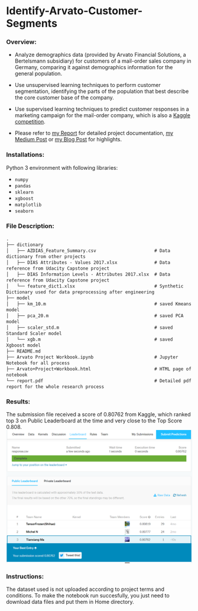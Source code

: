 # Identify-Arvato-Customer-Segments

### Overview:
* Analyze demographics data (provided by Arvato Financial Solutions, a Bertelsmann subsidiary) for customers of a mail-order sales company in Germany, comparing it against demographics information for the general population. 

* Use unsupervised learning techniques to perform customer segmentation, identifying the parts of the population that best describe the core customer base of the company. 

* Use supervised learning techniques to predict customer responses in a marketing campaign for the mail-order company, which is also a [Kaggle competition](http://www.kaggle.com/t/21e6d45d4c574c7fa2d868f0e8c83140). 

* Please refer to [my Report](https://github.com/tma995/Identify-Arvato-Customer-Segments/blob/master/report.pdf) for detailed project documentation, [my Medium Post](https://medium.com/@tma995/customer-segmentation-report-for-arvato-financial-services-d1f3a7bf5fb2) or [my Blog Post](http://tma995.github.io/2019/04/13/identify-arvato-customer-segments.html) for highlights.

### Installations:
Python 3 environment with following libraries:

* `numpy`
* `pandas`
* `sklearn`
* `xgboost`
* `matplotlib`
* `seaborn`

### File Description:
    .
    ├── dictionary     
    │   ├── AZDIAS_Feature_Summary.csv                      # Data dictionary from other projects
    │   ├── DIAS Attributes - Values 2017.xlsx              # Data reference from Udacity Capstone project
    │   ├── DIAS Information Levels - Attributes 2017.xlsx  # Data reference from Udacity Capstone project
    │   └── feature_dict1.xlsx                              # Synthetic Dictionary used for data preprocessing after engineering
    ├── model
    │   ├── km_10.m                                         # saved Kmeans model
    │   ├── pca_20.m                                        # saved PCA model
    │   ├── scaler_std.m                                    # saved Standard Scaler model
    │   └── xgb.m                                           # saved Xgboost model
    ├── README.md    
    ├── Arvato Project Workbook.ipynb                       # Jupyter Notebook for all process
    ├── Arvato+Project+Workbook.html                        # HTML page of notebook
    └── report.pdf                                          # Detailed pdf report for the whole research process
    
### Results:
The submission file received a score of 0.80762 from Kaggle, which ranked top 3 on Public Leaderboard at the time and very close to the Top Score 0.808.
![kaggle_leaderboard_screenshot](img/kaggle_leaderboard_screenshot.png)

### Instructions:
The dataset used is not uploaded according to project terms and conditions. To make the notebook run succesfully, you just need to download data files and put them in Home directory.
